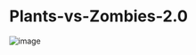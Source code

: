 # Plants-vs-Zombies-2.0
![image](https://user-images.githubusercontent.com/86501703/149060703-05f0693b-3f6d-408d-b5a1-9f88e1882fb2.png)
